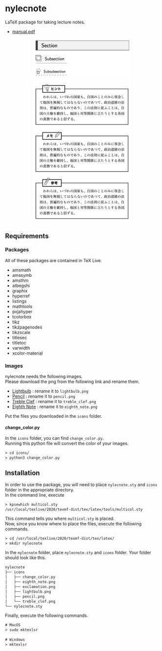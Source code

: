 # nylecnote

LaTeX package for taking lecture notes.

- [manual.pdf](https://github.com/nozomu-y/nylecnote/blob/master/manual.pdf)

<p align="center">
<img src="https://github.com/nozomu-y/nylecnote/blob/images/sections.png" width="320px">
</p>
<p align="center">
<img src="https://github.com/nozomu-y/nylecnote/blob/images/boxes.png" width="320px">
</p>

## Requirements

### Packages

All of these packages are contained in TeX Live.

- amsmath
- amssymb
- amsthm
- atbegshi
- graphix
- hyperref
- listings
- mathtools
- pxjahyper
- tcolorbox
- tikz
- tikzpagenodes
- tikzscale
- titlesec
- titletoc
- varwidth
- xcolor-material

### Images

nylecnote needs the following images.  
Please download the png from the following link and rename them.

- [Lightbulb](https://www.silhouette-illust.com/illust/23161)
  : rename it to `lightbulb.png`
- [Pencil](https://www.silhouette-illust.com/illust/14517)
  : rename it to `pencil.png`
- [Treble Clef](https://www.silhouette-illust.com/illust/20231)
  : rename it to `treble_clef.png`
- [Eighth Note](https://www.silhouette-illust.com/illust/21129)
  : rename it to `eighth_note.png`

Put the files you downloaded in the `icons` folder.

#### change_color.py

In the `icons` folder, you can find `change_color.py`.  
Running this python file will convert the color of your images.

```
> cd icons/
> python3 change_color.py
```

## Installation

In order to use the package, you will need to place `nylecnote.sty` and `icons` folder in the appropriate directory.  
In the command line, execute

```
> kpsewhich multicol.sty
/usr/local/texlive/2020/texmf-dist/tex/latex/tools/multicol.sty
```

This command tells you where `multicol.sty` is placed.  
Now, since you know where to place the files, execute the following commands.

```
> cd /usr/local/texlive/2020/texmf-dist/tex/latex/
> mkdir nylecnote
```

In the `nylecnote` folder, place `nylecnote.sty` and `icons` folder.
Your folder should look like this.

```
nylecnote
├── icons
│   ├── change_color.py
│   ├── eighth_note.png
│   ├── exclamation.png
│   ├── lightbulb.png
│   ├── pencil.png
│   └── treble_clef.png
└── nylecnote.sty
```

Finally, execute the following commands.

```
# MacOS
> sudo mktexlsr

# Windows
> mktexlsr
```
